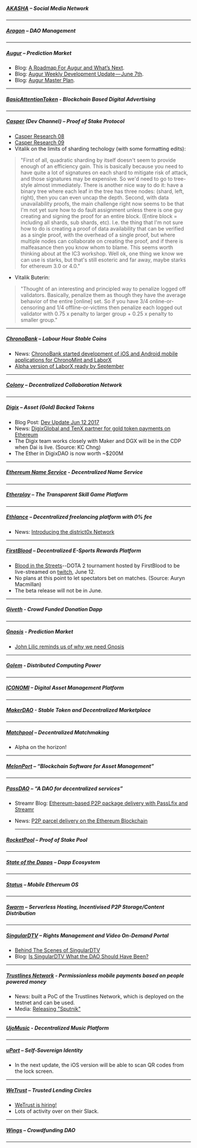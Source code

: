 
##### [AKASHA](http://akasha.world/) – Social Media Network


---
##### [Aragon](http://aragon.one/) – DAO Management


---
##### [Augur](https://augur.net/) – Prediction Market
- Blog: [A Roadmap For Augur and What’s Next](https://medium.com/@AugurProject/a-roadmap-for-augur-and-whats-next-930fe6c7f75a).
- Blog: [Augur Weekly Development Update — June 7th](https://medium.com/@AugurProject/augur-weekly-development-update-june-7th-3107a94fa87c).
- Blog: [Augur Master Plan](https://medium.com/@AugurProject/augur-master-plan-42dda65a3e3d).

---
##### [BasicAttentionToken](https://basicattentiontoken.org/) - Blockchain Based Digital Advertising


---  
##### [Casper](https://blog.ethereum.org/2015/08/01/introducing-casper-friendly-ghost/) (Dev Channel) – Proof of Stake Protocol
- [Casper Research 08](https://www.youtube.com/watch?v=YpXIFc040Rc&feature=youtu.be)
- [Casper Research 09](https://www.youtube.com/watch?v=IciqqVZKnns)
- Vitalik on the limits of sharding techology (with some formatting edits):
 >"First of all, quadratic sharding by itself doesn't seem to provide enough of an efficiency gain. This is basically because you need to have quite a lot of signatures on each shard to mitigate risk of attack, and those signatures may be expensive. So we'd need to go to tree-style almost immediately. There is another nice way to do it: have a binary tree where each leaf in the tree has three nodes: (shard, left, right), then you can even uncap the depth. Second, with data unavailability proofs, the main challenge right now seems to be that I'm not yet sure how to do fault assignment unless there is one guy creating and signing the proof for an entire block. (Entire block = including all shards, sub shards, etc). I.e. the thing that I'm not sure how to do is creating a proof of data availability that can be verified as a single proof, with the overhead of a single proof, but where multiple nodes can collaborate on creating the proof, and if there is malfeasance then you know whom to blame. This seems worth thinking about at the IC3 workshop. Well ok, one thing we know we can use is starks, but that's still esoteric and far away, maybe starks for ethereum 3.0 or 4.0."
- Vitalik Buterin:
 >"Thought of an interesting and principled way to penalize logged off validators. Basically, penalize them as though they have the average behavior of the entire [online] set. So if you have 3/4 online-or-censoring and 1/4 offline-or-victims then penalize each logged out validator with 0.75 x penalty to larger group + 0.25 x penalty to smaller group."
---
##### [ChronoBank](http://chronobank.io/) – Labour Hour Stable Coins
- News: [ChronoBank started development of iOS and Android mobile applications for ChronoMint and LaborX](https://twitter.com/ChronobankNews/status/872761521348026368)
- [Alpha version of LaborX ready by September](https://twitter.com/ChronobankNews/status/871970548531707904)

---
##### [Colony](http://colony.io/) – Decentralized Collaboration Network


---
##### [Digix](https://digix.io/) – Asset (Gold) Backed Tokens
- Blog Post: [Dev Update Jun 12 2017](https://medium.com/@Digix/core-dev-update-jun-12-2017-dfc716fed9a3)
- News: [DigixGlobal and TenX partner for gold token payments on Ethereum](http://www.ibtimes.co.uk/digixglobal-tenx-partner-gold-token-payments-ethereum-1624935)
- The Digix team works closely with Maker and DGX will be in the CDP when Dai is live. (Source: KC Chng)
- The Ether in DigixDAO is now worth ~$200M
---
##### [Ethereum Name Service](https://ens.codetract.io) - Decentralized Name Service


---
##### [Etherplay](http://etherplay.io) – The Transparent Skill Game Platform


---
##### [Ethlance](http://ethlance.com/) – Decentralized freelancing platform with 0% fee
- News: [Introducing the district0x Network](https://blog.district0x.io/introducing-the-district0x-network-5d45a72d364a)

---
##### [FirstBlood](https://firstblood.io/) – Decentralized E-Sports Rewards Platform
- [Blood in the Streets](https://bits.firstblood.io/)--DOTA 2 tournament hosted by FirstBlood to be live-streamed on [twitch](https://www.twitch.tv/firstbloodio), June 12.
- No plans at this point to let spectators bet on matches. (Source: Auryn Macmillan)
- The beta release will not be in June.
---
##### [Giveth](http://www.giveth.io/) - Crowd Funded Donation Dapp


---
##### [Gnosis](https://gnosis.pm/) - Prediction Market 
- [John Lilic reminds us of why we need Gnosis](https://twitter.com/gnosisPM/status/872449008287047681)

---  
##### [Golem](https://golem.network/) - Distributed Computing Power


---
##### [ICONOMI](https://iconomi.net/) – Digital Asset Management Platform

---
##### [MakerDAO](http://makerdao.com/) - Stable Token and Decentralized Marketplace


---
##### [Matchpool](http://matchpool.co/) – Decentralized Matchmaking
- Alpha on the horizon!

---
##### [MelonPort](https://melonport.com/) – “Blockchain Software for Asset Management”


---
##### [PassDAO](https://forum.passdao.org/) – “A DAO for decentralized services”
- Streamr Blog: [Ethereum-based P2P package delivery with PassLfix and Streamr](http://blog.streamr.com/2017/06/ethereum-based-peer-to-peer-package-delivery-with-passlfix-and-streamr/)
- News: [P2P parcel delivery on the Ethereum Blockchain](https://www.ethnews.com/peer-to-peer-parcel-delivery-on-the-ethereum-blockchain)
  
  ---
##### [RocketPool](http://www.rocketpool.net/) – Proof of Stake Pool


---
##### [State of the Dapps](https://dapps.ethercasts.com/) – Dapp Ecosystem


---
##### [Status](http://status.im/) – Mobile Ethereum OS


---
##### [Swarm](http://swarm-gateways.net/bzz:/theswarm.eth/) – Serverless Hosting, Incentivised P2P Storage/Content Distribution


---
##### [SingularDTV](https://singulardtv.com/) – Rights Management and Video On-Demand Portal
- [Behind The Scenes of SingularDTV](https://www.youtube.com/watch?v=Vvrd-2i7or0)
- Blog: [Is SingularDTV What the DAO Should Have Been?](https://medium.com/@SingularDTV/is-singulardtv-what-the-dao-should-have-been-a4b159306342)

---
##### [Trustlines Network](http://trustlines.network) - Permissionless mobile payments based on people powered money
- News: built a PoC of the Trustlines Network, which is deployed on the testnet and can be used.
- Media: [Releasing "Sputnik"](https://medium.com/@Trustlines_Net/trustlines-network-preview-releasing-sputnik-9d8c6f8fe5a1)

---
##### [UjoMusic](https://ujomusic.com/) - Decentralized Music Platform


---  
##### [uPort](https://www.uport.me/) – Self-Sovereign Identity 
- In the next update, the iOS version will be able to scan QR codes from the lock screen.
---
##### [WeTrust](https://www.wetrust.io/) – Trusted Lending Circles
- [WeTrust is hiring!](https://twitter.com/MiniBabyWhale/status/872204825852641280)
- Lots of activity over on their Slack.

---
##### [Wings](https://wings.ai/) – Crowdfunding DAO


---

